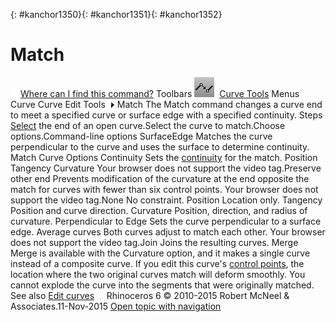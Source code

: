 ---
---

{: #kanchor1350}{: #kanchor1351}{: #kanchor1352}
# Match
 [![images/transparent.gif](images/transparent.gif)Where can I find this command?](javascript:void(0);) Toolbars
![images/match.png](images/match.png) [Curve Tools](curve-tools-toolbar.html) 
Menus
Curve
Curve Edit Tools![images/menuarrow.gif](images/menuarrow.gif)
Match
The Match command changes a curve end to meet a specified curve or surface edge with a specified continuity.
Steps
 [Select](select-objects.html) the end of an open curve.Select the curve to match.Choose options.Command-line options
SurfaceEdge
Matches the curve perpendicular to the curve and uses the surface to determine continuity.
Match Curve Options
Continuity
Sets the [continuity](continuity-descriptions.html) for the match.
Position
Tangency
Curvature
Your browser does not support the video tag.Preserve other end
Prevents modification of the curvature at the end opposite the match for curves with fewer than six control points.
Your browser does not support the video tag.None
No constraint.
Position
Location only.
Tangency
Position and curve direction.
Curvature
Position, direction, and radius of curvature.
Perpendicular to Edge
Sets the curve perpendicular to a surface edge.
Average curves
Both curves adjust to match each other.
Your browser does not support the video tag.Join
Joins the resulting curves.
Merge
Merge is available with the Curvature option, and it makes a single curve instead of a composite curve. If you edit this curve's [control points](controlpoint.html), the location where the two original curves match will deform smoothly. You cannot explode the curve into the segments that were originally matched.
See also
 [Edit curves](sak-curvetools.html) 
&#160;
&#160;
Rhinoceros 6 © 2010-2015 Robert McNeel &amp; Associates.11-Nov-2015
 [Open topic with navigation](match.html) 

